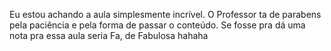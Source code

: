 Eu estou achando a aula simplesmente incrível. 
O Professor ta de parabens pela paciência e pela forma de passar o conteúdo.
Se fosse pra dá uma nota pra essa aula seria Fa, de Fabulosa hahaha
